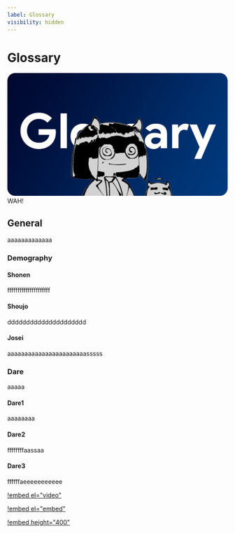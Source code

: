 ```yaml
---
label: Glossary
visibility: hidden
---
```


# Glossary
![](/static/thumb/glossary.png)
WAH!

## General
aaaaaaaaaaaaa

### Demography

#### Shonen
fffffffffffffffffffff
#### Shoujo
ddddddddddddddddddddd
#### Josei
aaaaaaaaaaaaaaaaaaaaaaasssss


### Dare
aaaaa
#### Dare1 
aaaaaaaa
#### Dare2
ffffffffaassaa
#### Dare3
ffffffaeeeeeeeeeee

[!embed el="video"](https://imgur.com/cEpDfxC)

[!embed el="embed"](https://imgur.com/cEpDfxC)

[!embed height="400"](https://www.youtube.com/embed/z7p8SBcfCyg)